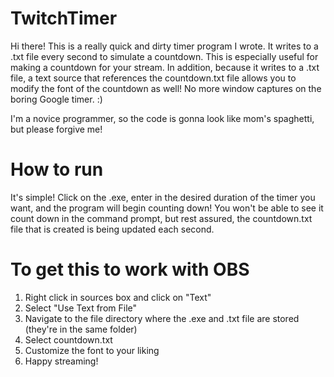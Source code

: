 # TwitchTimer

Hi there! This is a really quick and dirty timer program I wrote. It writes to a .txt file every second to simulate a countdown. This is especially useful for making a countdown for your stream. In addition, because it writes to a .txt file, a text source that references the countdown.txt file allows you to modify the font of the countdown as well! No more window captures on the boring Google timer. :)

I'm a novice programmer, so the code is gonna look like mom's spaghetti, but please forgive me!

# How to run

It's simple! Click on the .exe, enter in the desired duration of the timer you want, and the program will begin counting down! You won't be able to see it count down in the command prompt, but rest assured, the countdown.txt file that is created is being updated each second.

# To get this to work with OBS  

1) Right click in sources box and click on "Text"  
2) Select "Use Text from File"  
3) Navigate to the file directory where the .exe and .txt file are stored (they're in the same folder)  
4) Select countdown.txt  
5) Customize the font to your liking  
6) Happy streaming!  
  
